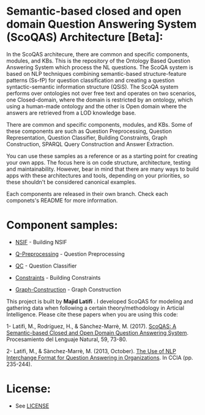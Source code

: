 # Semantic-based closed and open domain Question Answering System (ScoQAS) Architecture [Beta]:

In the ScoQAS architecure, there are common and specific components, modules, and KBs.
This is the repository of the Ontology Based Question Answering System which process the NL questions. The ScoQA system is based on NLP techniques combining semantic-based structure-feature patterns (Ss-fP) for question classification and creating a question syntactic-semantic information structure (QSiS). The ScoQA system performs over ontologies not over free text and operates on two scenarios, one Closed-domain, where the domain is restricted by an ontology, which using a human-made ontology and the other is Open domain where the answers are retrieved from a LOD knowledge base.

There are common and specific components, modules, and KBs. 
Some of these components are  such as  Question Preprocessing, Question Representation, Question Classifier, Building Constraints, Graph Construction, SPARQL Query Construction and Answer Extraction.

You can use these samples as a reference or as a starting point for creating your own apps. The focus here is on code structure, architecture, testing and maintainability. However, bear in mind that there are many ways to build apps with these architectures and tools, depending on your priorities, so these shouldn't be considered canonical examples.

Each components are released in their own branch. Check each componets's README for more information.
# Component samples:
- [NSIF](https://github.com/mlatifi/OntoQAS/tree/NSIF) - Building NSIF

- [Q-Preprocessing](https://github.com/mlatifi/OntoQAS/tree/Q-Preprocessing) - Question Preprocessing

- [QC](https://github.com/mlatifi/OntoQAS/tree/QC) - Question Classifier

- [Constraints](https://github.com/mlatifi/OntoQAS/tree/Constraints) - Building Constraints

- [Graph-Construction](https://github.com/mlatifi/OntoQAS/blob/Graph-Construction) - Graph Construction

This project is built by **Majid Latifi** .
I developed ScoQAS for modeling and gathering data when following a certain theory/methodology in Articial Intelligence. Please cite these papers when you are using this code:

1- Latifi, M., Rodríguez, H., & Sànchez-Marrè, M. (2017). [ScoQAS: A Semantic-based Closed and Open Domain Question Answering System](http://journal.sepln.org/sepln/ojs/ojs/index.php/pln/article/view/5495). Procesamiento del Lenguaje Natural, 59, 73-80.

2- Latifi, M., & Sànchez-Marrè, M. (2013, October). [The Use of NLP Interchange Format for Question Answering in Organizations](http://ebooks.iospress.nl/publication/35253). In CCIA (pp. 235-244).

# License:

- See [LICENSE](https://github.com/mlatifi/OntoQAS/tree/LICENSE)
